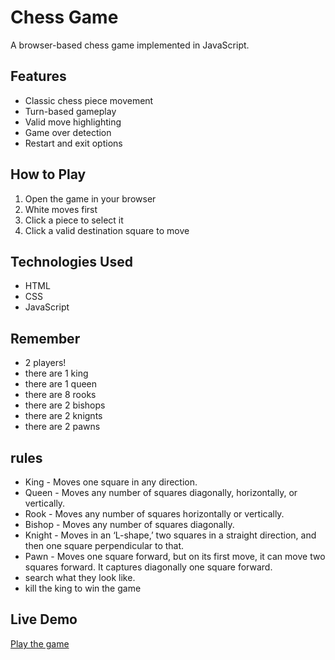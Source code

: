 # Chess Game

A browser-based chess game implemented in JavaScript.

## Features
- Classic chess piece movement
- Turn-based gameplay
- Valid move highlighting
- Game over detection
- Restart and exit options

## How to Play
1. Open the game in your browser
2. White moves first
3. Click a piece to select it
4. Click a valid destination square to move

## Technologies Used
- HTML
- CSS
- JavaScript
## Remember
- 2 players!
- there are 1 king
- there are 1 queen
- there are 8 rooks
- there are 2 bishops
- there are 2 knignts
- there are 2 pawns
## rules
- King - Moves one square in any direction.
- Queen - Moves any number of squares diagonally, horizontally, or vertically.
- Rook - Moves any number of squares horizontally or vertically.
- Bishop - Moves any number of squares diagonally.
- Knight - Moves in an ‘L-shape,’ two squares in a straight direction, and then one square perpendicular to that.
- Pawn - Moves one square forward, but on its first move, it can move two squares forward. It captures diagonally one square forward.
- search what they look like.
- kill the king to win the game

## Live Demo
[Play the game](https://your-username.github.io/chess-game) 

